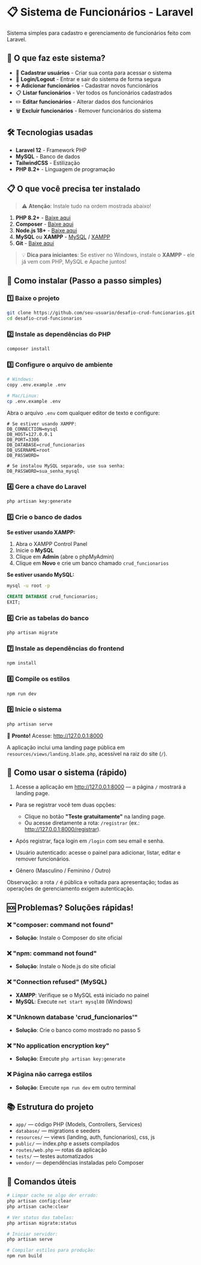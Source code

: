 # 📋 Sistema de Funcionários - Laravel

Sistema simples para cadastro e gerenciamento de funcionários feito com Laravel.

## 🎯 O que faz este sistema?

- 📝 **Cadastrar usuários** - Criar sua conta para acessar o sistema
- 👤 **Login/Logout** - Entrar e sair do sistema de forma segura
- ➕ **Adicionar funcionários** - Cadastrar novos funcionários
- 📋 **Listar funcionários** - Ver todos os funcionários cadastrados
- ✏️ **Editar funcionários** - Alterar dados dos funcionários
- 🗑️ **Excluir funcionários** - Remover funcionários do sistema

## 🛠️ Tecnologias usadas

- **Laravel 12** - Framework PHP
- **MySQL** - Banco de dados
- **TailwindCSS** - Estilização
- **PHP 8.2+** - Linguagem de programação

## 📋 O que você precisa ter instalado

> ⚠️ **Atenção**: Instale tudo na ordem mostrada abaixo!

1. **PHP 8.2+** - [Baixe aqui](https://www.php.net/downloads)
2. **Composer** - [Baixe aqui](https://getcomposer.org/download/)
3. **Node.js 18+** - [Baixe aqui](https://nodejs.org/)
4. **MySQL** ou **XAMPP** - [MySQL](https://dev.mysql.com/downloads/) / [XAMPP](https://www.apachefriends.org/)
5. **Git** - [Baixe aqui](https://git-scm.com/downloads)

> 💡 **Dica para iniciantes**: Se estiver no Windows, instale o **XAMPP** - ele já vem com PHP, MySQL e Apache juntos!

## 🚀 Como instalar (Passo a passo simples)

### 1️⃣ Baixe o projeto

```bash
git clone https://github.com/seu-usuario/desafio-crud-funcionarios.git
cd desafio-crud-funcionarios
```

### 2️⃣ Instale as dependências do PHP

```bash
composer install
```

### 3️⃣ Configure o arquivo de ambiente

```bash
# Windows:
copy .env.example .env

# Mac/Linux:
cp .env.example .env
```

Abra o arquivo `.env` com qualquer editor de texto e configure:

```env
# Se estiver usando XAMPP:
DB_CONNECTION=mysql
DB_HOST=127.0.0.1
DB_PORT=3306
DB_DATABASE=crud_funcionarios
DB_USERNAME=root
DB_PASSWORD=

# Se instalou MySQL separado, use sua senha:
DB_PASSWORD=sua_senha_mysql
```

### 4️⃣ Gere a chave do Laravel

```bash
php artisan key:generate
```

### 5️⃣ Crie o banco de dados

**Se estiver usando XAMPP:**

1. Abra o XAMPP Control Panel
2. Inicie o **MySQL**
3. Clique em **Admin** (abre o phpMyAdmin)
4. Clique em **Novo** e crie um banco chamado `crud_funcionarios`

**Se estiver usando MySQL:**

```bash
mysql -u root -p
```

```sql
CREATE DATABASE crud_funcionarios;
EXIT;
```

### 6️⃣ Crie as tabelas do banco

```bash
php artisan migrate
```

### 7️⃣ Instale as dependências do frontend

```bash
npm install
```

### 8️⃣ Compile os estilos

```bash
npm run dev
```

### 9️⃣ Inicie o sistema

```bash
php artisan serve
```

🎉 **Pronto!** Acesse: http://127.0.0.1:8000

A aplicação inclui uma landing page pública em `resources/views/landing.blade.php`, acessível na raiz do site (`/`).

## 🎯 Como usar o sistema (rápido)

1. Acesse a aplicação em http://127.0.0.1:8000 — a página `/` mostrará a landing page.

- Para se registrar você tem duas opções:
  - Clique no botão **"Teste gratuitamente"** na landing page.
  - Ou acesse diretamente a rota: `/registrar` (ex.: http://127.0.0.1:8000/registrar).

- Após registrar, faça login em `/login` com seu email e senha.

- Usuário autenticado: acesse o painel para adicionar, listar, editar e remover funcionários.

- Gênero (Masculino / Feminino / Outro)

Observação: a rota `/` é pública e voltada para apresentação; todas as operações de gerenciamento exigem autenticação.

## 🆘 Problemas? Soluções rápidas!

### ❌ "composer: command not found"

- **Solução**: Instale o Composer do site oficial

### ❌ "npm: command not found"

- **Solução**: Instale o Node.js do site oficial

### ❌ "Connection refused" (MySQL)

- **XAMPP**: Verifique se o MySQL está iniciado no painel
- **MySQL**: Execute `net start mysql80` (Windows)

### ❌ "Unknown database 'crud_funcionarios'"

- **Solução**: Crie o banco como mostrado no passo 5

### ❌ "No application encryption key"

- **Solução**: Execute `php artisan key:generate`

### ❌ Página não carrega estilos

- **Solução**: Execute `npm run dev` em outro terminal

## 📚 Estrutura do projeto

- `app/` — código PHP (Models, Controllers, Services)
- `database/` — migrations e seeders
- `resources/` — views (landing, auth, funcionarios), css, js
- `public/` — index.php e assets compilados
- `routes/web.php` — rotas da aplicação
- `tests/` — testes automatizados
- `vendor/` — dependências instaladas pelo Composer

## 🔧 Comandos úteis

```bash
# Limpar cache se algo der errado:
php artisan config:clear
php artisan cache:clear

# Ver status das tabelas:
php artisan migrate:status

# Iniciar servidor:
php artisan serve

# Compilar estilos para produção:
npm run build
```
